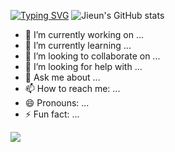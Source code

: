 [![Typing SVG](https://readme-typing-svg.demolab.com?font=Playwrite+AU+SA&size=50&pause=1000&color=EFF77D&center=true&vCenter=true&width=700&height=100&lines=Welcome+to+Jieun's+Github)](https://git.io/typing-svg)
![Jieun's GitHub stats](https://github-readme-stats.vercel.app/api?username=anuraghazra&show_icons=true&theme=radical)
- 🔭 I’m currently working on ...
- 🌱 I’m currently learning ...
- 👯 I’m looking to collaborate on ...
- 🤔 I’m looking for help with ...
- 💬 Ask me about ...
- 📫 How to reach me: ...
- 😄 Pronouns: ...
- ⚡ Fun fact: ...
<img src="https://img.shields.io/badge/react-20232a.svg?style=for-the-badge&logo=react&logoColor=61DAFB" />
